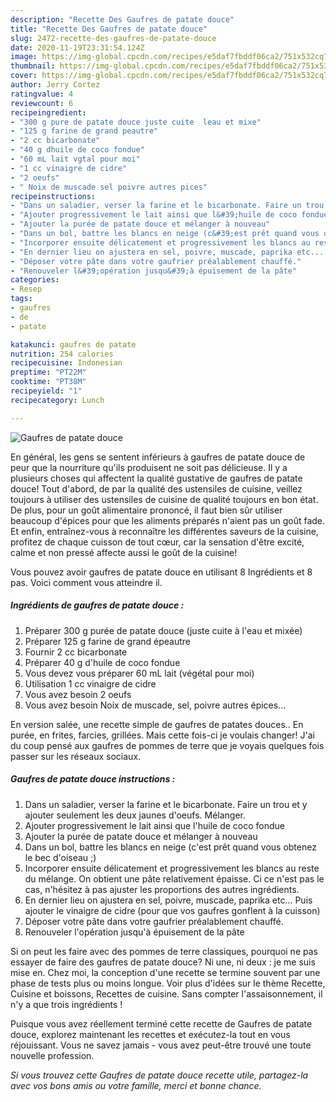 ```yaml
---
description: "Recette Des Gaufres de patate douce"
title: "Recette Des Gaufres de patate douce"
slug: 2472-recette-des-gaufres-de-patate-douce
date: 2020-11-19T23:31:54.124Z
image: https://img-global.cpcdn.com/recipes/e5daf7fbddf06ca2/751x532cq70/gaufres-de-patate-douce-photo-principale-de-la-recette.jpg
thumbnail: https://img-global.cpcdn.com/recipes/e5daf7fbddf06ca2/751x532cq70/gaufres-de-patate-douce-photo-principale-de-la-recette.jpg
cover: https://img-global.cpcdn.com/recipes/e5daf7fbddf06ca2/751x532cq70/gaufres-de-patate-douce-photo-principale-de-la-recette.jpg
author: Jerry Cortez
ratingvalue: 4
reviewcount: 6
recipeingredient:
- "300 g pure de patate douce juste cuite  leau et mixe"
- "125 g farine de grand peautre"
- "2 cc bicarbonate"
- "40 g dhuile de coco fondue"
- "60 mL lait vgtal pour moi"
- "1 cc vinaigre de cidre"
- "2 oeufs"
- " Noix de muscade sel poivre autres pices"
recipeinstructions:
- "Dans un saladier, verser la farine et le bicarbonate. Faire un trou et y ajouter seulement les deux jaunes d&#39;oeufs. Mélanger."
- "Ajouter progressivement le lait ainsi que l&#39;huile de coco fondue"
- "Ajouter la purée de patate douce et mélanger à nouveau"
- "Dans un bol, battre les blancs en neige (c&#39;est prêt quand vous obtenez le bec d&#39;oiseau ;)"
- "Incorporer ensuite délicatement et progressivement les blancs au reste du mélange. On obtient une pâte relativement épaisse. Ci ce n&#39;est pas le cas, n&#39;hésitez à pas ajuster les proportions des autres ingrédients."
- "En dernier lieu on ajustera en sel, poivre, muscade, paprika etc... Puis ajouter le vinaigre de cidre (pour que vos gaufres gonflent à la cuisson)"
- "Déposer votre pâte dans votre gaufrier préalablement chauffé."
- "Renouveler l&#39;opération jusqu&#39;à épuisement de la pâte"
categories:
- Resep
tags:
- gaufres
- de
- patate

katakunci: gaufres de patate 
nutrition: 254 calories
recipecuisine: Indonesian
preptime: "PT22M"
cooktime: "PT38M"
recipeyield: "1"
recipecategory: Lunch

---
```



![Gaufres de patate douce](https://img-global.cpcdn.com/recipes/e5daf7fbddf06ca2/751x532cq70/gaufres-de-patate-douce-photo-principale-de-la-recette.jpg)

En général, les gens se sentent inférieurs à gaufres de patate douce de peur que la nourriture qu'ils produisent ne soit pas délicieuse. Il y a plusieurs choses qui affectent la qualité gustative de gaufres de patate douce! Tout d'abord, de par la qualité des ustensiles de cuisine, veillez toujours à utiliser des ustensiles de cuisine de qualité toujours en bon état. De plus, pour un goût alimentaire prononcé, il faut bien sûr utiliser beaucoup d'épices pour que les aliments préparés n'aient pas un goût fade. Et enfin, entraînez-vous à reconnaître les différentes saveurs de la cuisine, profitez de chaque cuisson de tout cœur, car la sensation d'être excité, calme et non pressé affecte aussi le goût de la cuisine!

<!--inarticleads1-->

Vous pouvez avoir gaufres de patate douce en utilisant 8 Ingrédients et 8 pas. Voici comment vous atteindre il.

##### Ingrédients de gaufres de patate douce :

1. Préparer 300 g purée de patate douce (juste cuite à l&#39;eau et mixée)
1. Préparer 125 g farine de grand épeautre
1. Fournir 2 cc bicarbonate
1. Préparer 40 g d&#39;huile de coco fondue
1. Vous devez vous préparer 60 mL lait (végétal pour moi)
1. Utilisation 1 cc vinaigre de cidre
1. Vous avez besoin 2 oeufs
1. Vous avez besoin  Noix de muscade, sel, poivre autres épices...


En version salée, une recette simple de gaufres de patates douces.. En purée, en frites, farcies, grillées. Mais cette fois-ci je voulais changer! J&#39;ai du coup pensé aux gaufres de pommes de terre que je voyais quelques fois passer sur les réseaux sociaux. 

<!--inarticleads2-->

##### Gaufres de patate douce instructions :

1. Dans un saladier, verser la farine et le bicarbonate. Faire un trou et y ajouter seulement les deux jaunes d&#39;oeufs. Mélanger.
1. Ajouter progressivement le lait ainsi que l&#39;huile de coco fondue
1. Ajouter la purée de patate douce et mélanger à nouveau
1. Dans un bol, battre les blancs en neige (c&#39;est prêt quand vous obtenez le bec d&#39;oiseau ;)
1. Incorporer ensuite délicatement et progressivement les blancs au reste du mélange. On obtient une pâte relativement épaisse. Ci ce n&#39;est pas le cas, n&#39;hésitez à pas ajuster les proportions des autres ingrédients.
1. En dernier lieu on ajustera en sel, poivre, muscade, paprika etc... Puis ajouter le vinaigre de cidre (pour que vos gaufres gonflent à la cuisson)
1. Déposer votre pâte dans votre gaufrier préalablement chauffé.
1. Renouveler l&#39;opération jusqu&#39;à épuisement de la pâte


Si on peut les faire avec des pommes de terre classiques, pourquoi ne pas essayer de faire des gaufres de patate douce? Ni une, ni deux : je me suis mise en. Chez moi, la conception d&#39;une recette se termine souvent par une phase de tests plus ou moins longue. Voir plus d&#39;idées sur le thème Recette, Cuisine et boissons, Recettes de cuisine. Sans compter l&#39;assaisonnement, il n&#39;y a que trois ingrédients ! 

<!--inarticleads1-->

<p>
Puisque vous avez réellement terminé cette recette de Gaufres de patate douce, explorez maintenant les recettes et exécutez-la tout en vous réjouissant. Vous ne savez jamais - vous avez peut-être trouvé une toute nouvelle profession.
</p>

<p>
<i>Si vous trouvez cette Gaufres de patate douce recette utile, partagez-la avec vos bons amis ou votre famille, merci et bonne chance.</i>
</p>

